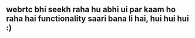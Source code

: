 ## webrtc bhi seekh raha hu abhi ui par kaam ho raha hai functionality saari bana li hai,   hui hui hui :)

